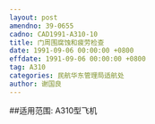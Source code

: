 ```yaml
---
layout: post
amendno: 39-0655
cadno: CAD1991-A310-10
title: 门周围腐蚀和疲劳检查
date: 1991-09-06 00:00:00 +0800
effdate: 1991-09-06 00:00:00 +0800
tag: A310
categories: 民航华东管理局适航处
author: 谢国良
---
```


##适用范围:
A310型飞机

